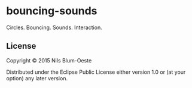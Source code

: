# bouncing-sounds

Circles. Bouncing. Sounds. Interaction.

## License

Copyright © 2015 Nils Blum-Oeste

Distributed under the Eclipse Public License either version 1.0 or (at
your option) any later version.
